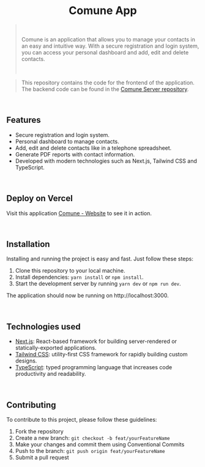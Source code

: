 <h1 align="center">Comune App</h1>

<blockquote>
    <br>
        <p>Comune is an application that allows you to manage your contacts in an easy and intuitive way. With a secure registration and login system, you can access your personal dashboard and add, edit and delete contacts.</p>
    <br>
</blockquote>

<blockquote>
    
This repository contains the code for the frontend of the application. The backend code can be found in the [Comune Server repository](https://github.com/vitor-galdino/comune-server).
    
</blockquote>

<br>

<h2>Features</h2>

- Secure registration and login system.
- Personal dashboard to manage contacts.
- Add, edit and delete contacts like in a telephone spreadsheet.
- Generate PDF reports with contact information.
- Developed with modern technologies such as Next.js, Tailwind CSS and TypeScript.

<br>

<h2>Deploy on Vercel</h2>

Visit this application [Comune - Website](https://comune.vercel.app/) to see it in action.

<br>

<h2>Installation</h2>

Installing and running the project is easy and fast. Just follow these steps:

1. Clone this repository to your local machine.
2. Install dependencies: `yarn install` or `npm install`.
3. Start the development server by running `yarn dev` or `npm run dev`.

The application should now be running on http://localhost:3000.

<br>

<h2>Technologies used</h2>

- [Next.js](https://nextjs.org/): React-based framework for building server-rendered or statically-exported applications.
- [Tailwind CSS](https://tailwindcss.com/): utility-first CSS framework for rapidly building custom designs.
- [TypeScript](https://www.typescriptlang.org/): typed programming language that increases code productivity and readability.

<br>

<h2>Contributing</h2>

To contribute to this project, please follow these guidelines:

1. Fork the repository
2. Create a new branch: `git checkout -b feat/yourFeatureName`
3. Make your changes and commit them using Conventional Commits
4. Push to the branch: `git push origin feat/yourFeatureName`
5. Submit a pull request
